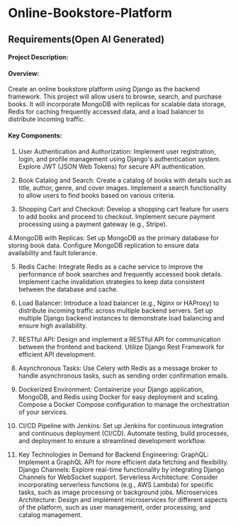 # Online-Bookstore-Platform

## Requirements(Open AI Generated)
#### Project Description:

#### Overview:
Create an online bookstore platform using Django as the backend framework. This project will allow users to browse, search, and purchase books. It will incorporate MongoDB with replicas for scalable data storage, Redis for caching frequently accessed data, and a load balancer to distribute incoming traffic.

#### Key Components:

1. User Authentication and Authorization:
Implement user registration, login, and profile management using Django's authentication system.
Explore JWT (JSON Web Tokens) for secure API authentication.

2. Book Catalog and Search:
Create a catalog of books with details such as title, author, genre, and cover images.
Implement a search functionality to allow users to find books based on various criteria.

3. Shopping Cart and Checkout:
Develop a shopping cart feature for users to add books and proceed to checkout.
Implement secure payment processing using a payment gateway (e.g., Stripe).

4.MongoDB with Replicas:
Set up MongoDB as the primary database for storing book data.
Configure MongoDB replication to ensure data availability and fault tolerance.

5. Redis Cache:
Integrate Redis as a cache service to improve the performance of book searches and frequently accessed book details.
Implement cache invalidation strategies to keep data consistent between the database and cache.

6. Load Balancer:
Introduce a load balancer (e.g., Nginx or HAProxy) to distribute incoming traffic across multiple backend servers.
Set up multiple Django backend instances to demonstrate load balancing and ensure high availability.

7. RESTful API:
Design and implement a RESTful API for communication between the frontend and backend.
Utilize Django Rest Framework for efficient API development.

8. Asynchronous Tasks:
Use Celery with Redis as a message broker to handle asynchronous tasks, such as sending order confirmation emails.

9. Dockerized Environment:
Containerize your Django application, MongoDB, and Redis using Docker for easy deployment and scaling.
Compose a Docker Compose configuration to manage the orchestration of your services.

11. CI/CD Pipeline with Jenkins:
Set up Jenkins for continuous integration and continuous deployment (CI/CD).
Automate testing, build processes, and deployment to ensure a streamlined development workflow.

12. Key Technologies in Demand for Backend Engineering:
GraphQL: Implement a GraphQL API for more efficient data fetching and flexibility.
Django Channels: Explore real-time functionality by integrating Django Channels for WebSocket support.
Serverless Architecture: Consider incorporating serverless functions (e.g., AWS Lambda) for specific tasks, such as image processing or background jobs.
Microservices Architecture: Design and implement microservices for different aspects of the platform, such as user management, order processing, and catalog management.
